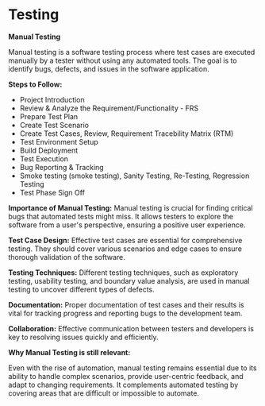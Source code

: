 # Testing

**Manual Testing**

Manual testing is a software testing process where test cases are executed manually by a tester without using any automated tools. The goal is to identify bugs, defects, and issues in the software application.

**Steps to Follow:**

* Project Introduction
* Review & Analyze the Requirement/Functionality - FRS
* Prepare Test Plan
* Create Test Scenario
* Create Test Cases, Review, Requirement Tracebility Matrix (RTM)
* Test Environment Setup
* Build Deployment
* Test Execution
* Bug Reporting & Tracking
* Smoke testing (smoke testing), Sanity Testing, Re-Testing, Regression Testing
* Test Phase Sign Off


 **Importance of Manual Testing:**  Manual testing is crucial for finding critical bugs that automated tests might miss. It allows testers to explore the software from a user's perspective, ensuring a positive user experience.

 **Test Case Design:**  Effective test cases are essential for comprehensive testing.  They should cover various scenarios and edge cases to ensure thorough validation of the software.

 **Testing Techniques:** Different testing techniques, such as exploratory testing, usability testing, and boundary value analysis, are used in manual testing to uncover different types of defects.

 **Documentation:**  Proper documentation of test cases and their results is vital for tracking progress and reporting bugs to the development team.

 **Collaboration:**  Effective communication between testers and developers is key to resolving issues quickly and efficiently.

**Why Manual Testing is still relevant:**

Even with the rise of automation, manual testing remains essential due to its ability to handle complex scenarios, provide user-centric feedback, and adapt to changing requirements.  It complements automated testing by covering areas that are difficult or impossible to automate.
